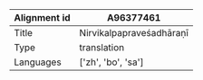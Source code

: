 |Alignment id | A96377461
| --- | --- 
|Title | Nirvikalpapraveśadhāraṇī 
|Type | translation
|Languages | ['zh', 'bo', 'sa']